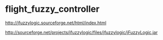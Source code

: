 # flight_fuzzy_controller

http://jfuzzylogic.sourceforge.net/html/index.html

http://sourceforge.net/projects/jfuzzylogic/files/jfuzzylogic/jFuzzyLogic.jar
